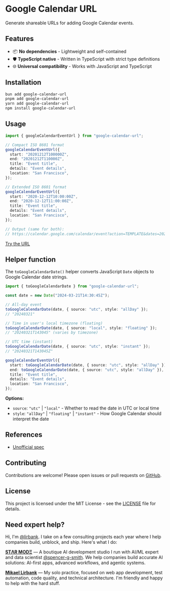 # Google Calendar URL

Generate shareable URLs for adding Google Calendar events.

## Features

- 📦 **No dependencies** - Lightweight and self-contained
- 🛡️ **TypeScript native** - Written in TypeScript with strict type definitions
- 🌐 **Universal compatibility** - Works with JavaScript and TypeScript

## Installation

```sh
bun add google-calendar-url
pnpm add google-calendar-url
yarn add google-calendar-url
npm install google-calendar-url
```

## Usage

```ts
import { googleCalendarEventUrl } from "google-calendar-url";

// Compact ISO 8601 format
googleCalendarEventUrl({
  start: "20201212T100000Z",
  end: "20201212T110000Z",
  title: "Event title",
  details: "Event details",
  location: "San Francisco",
});

// Extended ISO 8601 format
googleCalendarEventUrl({
  start: "2020-12-12T10:00:00Z",
  end: "2020-12-12T11:00:00Z",
  title: "Event title",
  details: "Event details",
  location: "San Francisco",
});

// Output (same for both):
// https://calendar.google.com/calendar/event?action=TEMPLATE&dates=20201212T100000Z%2F20201212T110000Z&text=Event+title&details=Event+details&location=San+Francisco
```

[Try the URL ](https://calendar.google.com/calendar/event?action=TEMPLATE&dates=20201212T100000Z%2F20201212T110000Z&text=Event+title&details=Event+details&location=San+Francisco)

## Helper function

The `toGoogleCalendarDate()` helper converts JavaScript `Date` objects to Google Calendar date strings.

```ts
import { toGoogleCalendarDate } from "google-calendar-url";

const date = new Date("2024-03-21T14:30:45Z");

// All-day event
toGoogleCalendarDate(date, { source: "utc", style: "allDay" });
// "20240321"

// Time in user's local timezone (floating)
toGoogleCalendarDate(date, { source: "local", style: "floating" });
// "20240321T143045" (varies by timezone)

// UTC time (instant)
toGoogleCalendarDate(date, { source: "utc", style: "instant" });
// "20240321T143045Z"

googleCalendarEventUrl({
  start: toGoogleCalendarDate(date, { source: "utc", style: "allDay" }),
  end: toGoogleCalendarDate(date, { source: "utc", style: "allDay" }),
  title: "Event title",
  details: "Event details",
  location: "San Francisco",
});
```

**Options:**

- `source`: `"utc"` | `"local"` - Whether to read the date in UTC or local time
- `style`: `"allDay"` | `"floating"` | `"instant"` - How Google Calendar should interpret the date

## References

- [Unofficial spec](https://github.com/InteractionDesignFoundation/add-event-to-calendar-docs/blob/master/services/google.md)

## Contributing

Contributions are welcome! Please open issues or pull requests on [GitHub](https://github.com/lirbank/google-calendar-url/pulls).

## License

This project is licensed under the MIT License - see the [LICENSE](LICENSE) file for details.

## Need expert help?

Hi, I'm [@lirbank](https://github.com/lirbank). I take on a few consulting projects each year where I help companies build, unblock, and ship. Here's what I do:

**[STΛR MODΞ](https://www.starmode.dev/)** — A boutique AI development studio I run with AI/ML expert and data scientist [@spencer-g-smith](https://github.com/spencer-g-smith). We help companies build accurate AI solutions: AI-first apps, advanced workflows, and agentic systems.

**[Mikael Lirbank](https://www.lirbank.com/)** — My solo practice, focused on web app development, test automation, code quality, and technical architecture. I'm friendly and happy to help with the hard stuff.
